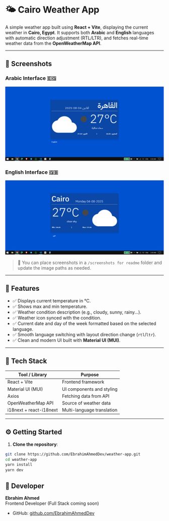 # 🌤️ Cairo Weather App

A simple weather app built using **React + Vite**, displaying the current weather in **Cairo, Egypt**. It supports both **Arabic** and **English** languages with automatic direction adjustment (RTL/LTR), and fetches real-time weather data from the **OpenWeatherMap API**.

---

## 📸 Screenshots

### Arabic Interface 🇪🇬

![Arabic Screenshot](/screenshots%20for%20readme/ar.png)

### English Interface 🇬🇧

![English Screenshot](/screenshots%20for%20readme/en.png)

> 📝 You can place screenshots in a `/screenshots for readme` folder and update the image paths as needed.

---

## 🚀 Features

- ✅ Displays current temperature in °C.
- ✅ Shows max and min temperature.
- ✅ Weather condition description (e.g., cloudy, sunny, rainy...).
- ✅ Weather icon synced with the condition.
- ✅ Current date and day of the week formatted based on the selected language.
- ✅ Smooth language switching with layout direction change (`rtl`/`ltr`).
- ✅ Clean and modern UI built with **Material UI (MUI)**.

---

## 🧰 Tech Stack

| Tool / Library          | Purpose                    |
| ----------------------- | -------------------------- |
| React + Vite            | Frontend framework         |
| Material UI (MUI)       | UI components and styling  |
| Axios                   | Fetching data from API     |
| OpenWeatherMap API      | Source of weather data     |
| i18next + react-i18next | Multi-language translation |

---

## ⚙️ Getting Started

1. **Clone the repository**:

```bash
git clone https://github.com/EbrahimAhmedDev/weather-app.git
cd weather-app
yarn install
yarn dev
```

## 🧑 Developer

**Ebrahim Ahmed**  
Frontend Developer (Full Stack coming soon)

- GitHub: [github.com/EbrahimAhmedDev](https://github.com/EbrahimAhmedDev)

